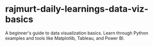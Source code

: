 # rajmurt-daily-learnings-data-viz-basics
A beginner's guide to data visualization basics. Learn through Python examples and tools like Matplotlib, Tableau, and Power BI.
